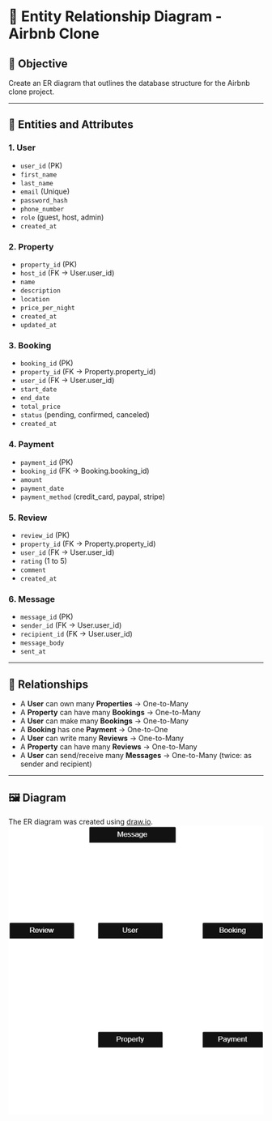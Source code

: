 # 🧩 Entity Relationship Diagram - Airbnb Clone

## 🎯 Objective

Create an ER diagram that outlines the database structure for the Airbnb clone project.

---

## 🧱 Entities and Attributes

### 1. User
- `user_id` (PK)
- `first_name`
- `last_name`
- `email` (Unique)
- `password_hash`
- `phone_number`
- `role` (guest, host, admin)
- `created_at`

### 2. Property
- `property_id` (PK)
- `host_id` (FK → User.user_id)
- `name`
- `description`
- `location`
- `price_per_night`
- `created_at`
- `updated_at`

### 3. Booking
- `booking_id` (PK)
- `property_id` (FK → Property.property_id)
- `user_id` (FK → User.user_id)
- `start_date`
- `end_date`
- `total_price`
- `status` (pending, confirmed, canceled)
- `created_at`

### 4. Payment
- `payment_id` (PK)
- `booking_id` (FK → Booking.booking_id)
- `amount`
- `payment_date`
- `payment_method` (credit_card, paypal, stripe)

### 5. Review
- `review_id` (PK)
- `property_id` (FK → Property.property_id)
- `user_id` (FK → User.user_id)
- `rating` (1 to 5)
- `comment`
- `created_at`

### 6. Message
- `message_id` (PK)
- `sender_id` (FK → User.user_id)
- `recipient_id` (FK → User.user_id)
- `message_body`
- `sent_at`

---

## 🔗 Relationships

- A **User** can own many **Properties** → One-to-Many
- A **Property** can have many **Bookings** → One-to-Many
- A **User** can make many **Bookings** → One-to-Many
- A **Booking** has one **Payment** → One-to-One
- A **User** can write many **Reviews** → One-to-Many
- A **Property** can have many **Reviews** → One-to-Many
- A **User** can send/receive many **Messages** → One-to-Many (twice: as sender and recipient)

---

## 🖼️ Diagram

The ER diagram was created using [draw.io](https://draw.io).  
![ER-Diagram](er_diagram.drawio.png)
